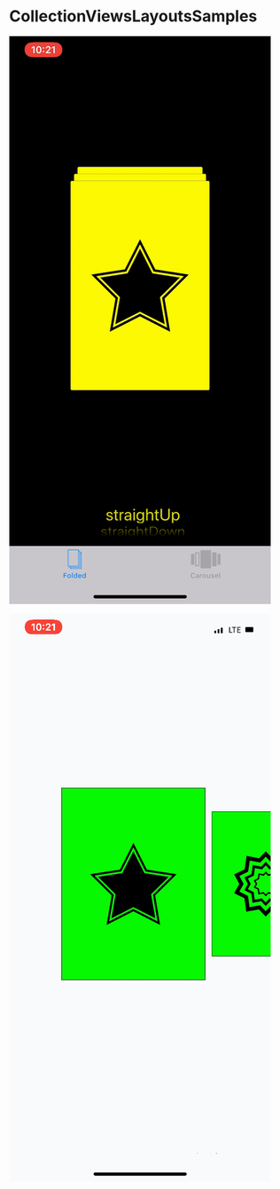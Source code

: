 # CollectionViewsLayoutsSamples


![](https://github.com/kapinos/CollectionViewLayoutsSamples/blob/master/folded.gif)


![](https://github.com/kapinos/CollectionViewLayoutsSamples/blob/master/carousel.gif)




